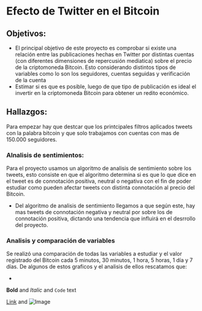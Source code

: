 # Efecto de Twitter en el Bitcoin

## Objetivos:

- El principal objetivo de este proyecto es comprobar si existe una relación entre las publicaciones hechas en Twitter por distintas cuentas (con diferentes dimensiones de repercusión mediatica) sobre el precio de la criptomoneda Bitcoin. Esto considerando distintos tipos de variables como lo son los seguidores, cuentas seguidas y verificación de la cuenta
- Estimar si es que es posible, luego de que tipo de publicación es ideal el invertir en la criptomoneda Bitcoin para obtener un redito económico.

## Hallazgos:

Para empezar hay que destcar que los printcipales filtros aplicados tweets con la palabra bitcoin y que solo trabajamos con cuentas con mas de 150.000 seguidores.

### Alnalisis de sentimientos:

Para el proyecto usamos un algoritmo de analisis de sentimiento sobre los tweets, esto consiste en que el algoritmo determina si es que lo que dice en el tweet es de connotación positiva, neutral o negativa con el fin de poder estudiar como pueden afectar tweets con distinta connotación al precio del Bitcoin.  

- Del algoritmo de analisis de sentimiento llegamos a que según este, hay mas tweets de connotación negativa y neutral por sobre los de connotación positiva, dictando una tendencia que influirá en el desrrollo del proyecto.

### Analisis y comparación de variables

Se realizó una comparación de todas las variables a estudiar y el valor registrado del Bitcoin cada 5 minutos, 30 minutos, 1 hora, 5 horas, 1 día y 7 días. De algunos de estos graficos y el analisis de ellos rescatamos que:

-




**Bold** and _Italic_ and `Code` text

[Link](url) and ![Image](src)
